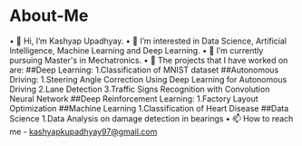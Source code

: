 # About-Me
•	👋 Hi, I’m Kashyap Upadhyay.
•	👀 I’m interested in Data Science, Artificial Intelligence, Machine Learning and Deep Learning.
•	🌱 I’m currently pursuing Master's in Mechatronics.
•	🚗 The projects that I have worked on are:
##Deep Learning:
1.Classification of MNIST dataset
##Autonomous Driving:
1.Steering Angle Correction Using Deep Learning for Autonomous Driving
2.Lane Detection
3.Traffic Signs Recognition with Convolution Neural Network
##Deep Reinforcement Learning:
1.Factory Layout Optimization
##Machine Learning
1.Classification of Heart Disease
##Data Science
1.Data Analysis on damage detection in bearings
•	📫 How to reach me - kashyapkupadhyay97@gmail.com



